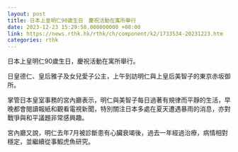 ```yaml
---
layout: post
title: 日本上皇明仁90歲生日　慶祝活動在寓所舉行
date: 2023-12-23 15:29:58.000000000 +08:00
link: https://news.rthk.hk/rthk/ch/component/k2/1733534-20231223.htm
categories: rthk
---
```


日本上皇明仁90歲生日，慶祝活動在寓所舉行。

日皇德仁、皇后雅子及女兒愛子公主，上午到訪明仁與上皇后美智子的東京赤坂御所。

掌管日本皇室事務的宮內廳表示，明仁與美智子每日過著有規律而平靜的生活，早晚都會閱讀報紙和觀看電視新聞，特別關注日本多處在夏天遭遇暴雨的消息，亦對戰爭與和平議題非常感興趣。

宮內廳又說，明仁去年7月被診斷患有心臟衰竭後，過去一年經過治療，病情相對穩定，並繼續從事鰕虎魚研究。
